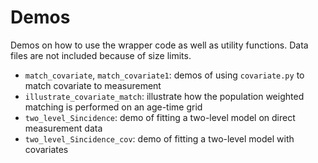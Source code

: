 # Demos

Demos on how to use the wrapper code as well as utility functions. Data files are
not included because of size limits.

* `match_covariate`, `match_covariate1`: demos of using `covariate.py` to match covariate to measurement
* `illustrate_covariate_match`: illustrate how the population weighted matching is performed on an age-time grid
* `two_level_Sincidence`: demo of fitting a two-level model on direct measurement data
* `two_level_Sincidence_cov`: demo of fitting a two-level model with covariates
